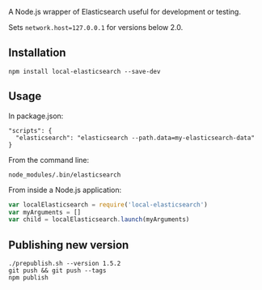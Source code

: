 A Node.js wrapper of Elasticsearch useful for development or testing.

Sets `network.host=127.0.0.1` for versions below 2.0.

## Installation

```
npm install local-elasticsearch --save-dev
```

## Usage

In package.json:

```
"scripts": {
  "elasticsearch": "elasticsearch --path.data=my-elasticsearch-data"
}
```

From the command line:

```
node_modules/.bin/elasticsearch
```

From inside a Node.js application:

```javascript
var localElasticsearch = require('local-elasticsearch')
var myArguments = []
var child = localElasticsearch.launch(myArguments)
```

## Publishing new version

```
./prepublish.sh --version 1.5.2
git push && git push --tags
npm publish
```

